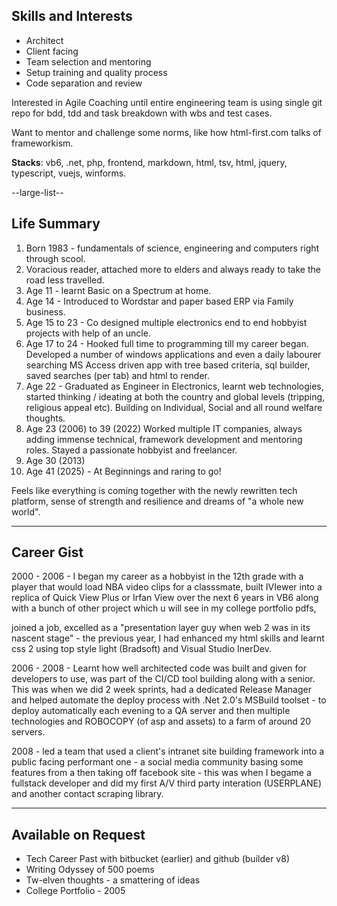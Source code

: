 ## Skills and Interests

* Architect
* Client facing
* Team selection and mentoring
* Setup training and quality process
* Code separation and review

Interested in Agile Coaching until entire engineering team is using single git repo for bdd, tdd and task breakdown with wbs and test cases.

Want to mentor and challenge some norms, like how html-first.com talks of frameworkism.

**Stacks**: vb6, .net, php, frontend, markdown, html, tsv, html, jquery, typescript, vuejs, winforms.

--large-list--

## Life Summary

1. Born 1983 - fundamentals of science, engineering and computers right through scool.
1. Voracious reader, attached more to elders and always ready to take the road less travelled.
1. Age 11 - learnt Basic on a Spectrum at home.
1. Age 14 - Introduced to Wordstar and paper based ERP via Family business.
1. Age 15 to 23 - Co designed multiple electronics end to end  hobbyist projects with help of an uncle. 
1. Age 17 to 24 - Hooked full time to programming till my career began. Developed a number of windows applications and even a daily labourer searching MS Access driven app with tree based criteria, sql builder, saved searches (per tab) and html to render.
1. Age 22 - Graduated as Engineer in Electronics, learnt web technologies, started thinking / ideating at both the country and global levels (tripping, religious appeal etc). Building on Individual, Social and all round welfare thoughts.
1. Age 23 (2006) to 39 (2022)
Worked multiple IT companies, always adding immense technical, framework development and mentoring roles. Stayed a passionate hobbyist and freelancer.
1. Age 30 (2013)
1. Age 41 (2025) - At Beginnings and raring to go!

Feels like everything is coming together with the newly rewritten tech platform, sense of strength and resilience and dreams of "a whole new world".

---

## Career Gist

2000 - 2006 - I began my career as a hobbyist in the 12th grade with a player that would load NBA video clips for a classsmate, built IVIewer into a replica of Quick View Plus or Irfan View over the next 6 years in VB6 along with a bunch of other project which u will see in my college portfolio pdfs,

joined a job, excelled as a "presentation layer guy when web 2 was in its nascent stage" - the previous year, I had enhanced my html skills and learnt css 2 using top style light (Bradsoft) and Visual Studio InerDev.

2006 - 2008 - Learnt how well architected code was built and given for developers to use, was part of the CI/CD tool building along with a senior. This was when we did 2 week sprints, had a dedicated Release Manager and helped automate the deploy process with .Net 2.0's MSBuild toolset - to deploy automatically each evening to a QA server and then multiple technologies and ROBOCOPY (of asp and assets) to a farm of around 20 servers.

2008 - led a team that used a client's intranet site building framework into a public facing performant one - a social media community basing some features from a then taking off facebook site - this was when I begame a fullstack developer and did my first A/V third party interation (USERPLANE) and another contact scraping library.

---

## Available on Request

* Tech Career Past with bitbucket (earlier) and github (builder v8)
* Writing Odyssey of 500 poems
* Tw-elven thoughts - a smattering of ideas
* College Portfolio - 2005
